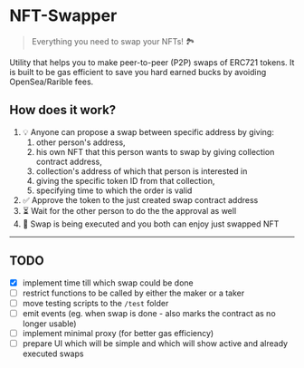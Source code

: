 # NFT-Swapper

> Everything you need to swap your NFTs! 🏞

Utility that helps you to make peer-to-peer (P2P) swaps of ERC721 tokens. It is built to be gas efficient to save you hard earned bucks by avoiding OpenSea/Rarible fees.

## How does it work?

1. 💡 Anyone can propose a swap between specific address by giving:
   1. other person's address,
   1. his own NFT that this person wants to swap by giving collection contract address,
   1. collection's address of which that person is interested in
   1. giving the specific token ID from that collection,
   1. specifying time to which the order is valid
1. ✅ Approve the token to the just created swap contract address
1. ⏳ Wait for the other person to do the the approval as well
1. 🏁 Swap is being executed and you both can enjoy just swapped NFT

---

## TODO

- [x] implement time till which swap could be done
- [ ] restrict functions to be called by either the maker or a taker
- [ ] move testing scripts to the `/test` folder
- [ ] emit events (eg. when swap is done - also marks the contract as no longer usable)
- [ ] implement minimal proxy (for better gas efficiency)
- [ ] prepare UI which will be simple and which will show active and already executed swaps
